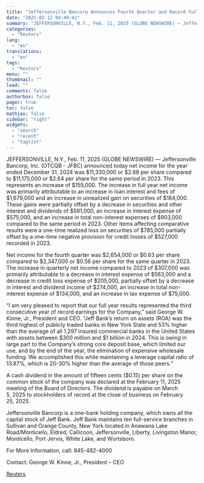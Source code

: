 ```yaml
---
title: "Jeffersonville Bancorp Announces Fourth Quarter and Record Full Year Earnings of $11,330,000 or $2.68 per share; Declares Dividend of $0.15"
date: "2025-02-12 04:40:42"
summary: "JEFFERSONVILLE, N.Y., Feb. 11, 2025 (GLOBE NEWSWIRE) — Jeffersonville Bancorp, Inc. (OTCQB - JFBC) announced today net income for the year ended December 31, 2024 was $11,330,000 or $2.68 per share compared to $11,175,000 or $2.64 per share for the same period in 2023. This represents an increase of $155,000...."
categories:
  - "Reuters"
lang:
  - "en"
translations:
  - "en"
tags:
  - "Reuters"
menu: ""
thumbnail: ""
lead: ""
comments: false
authorbox: false
pager: true
toc: false
mathjax: false
sidebar: "right"
widgets:
  - "search"
  - "recent"
  - "taglist"
---
```


JEFFERSONVILLE, N.Y., Feb. 11, 2025 (GLOBE NEWSWIRE) — Jeffersonville Bancorp, Inc. (OTCQB - JFBC) announced today net income for the year ended December 31, 2024 was $11,330,000 or $2.68 per share compared to $11,175,000 or $2.64 per share for the same period in 2023. This represents an increase of $155,000. The increase in full year net income was primarily attributable to an increase in loan interest and fees of $1,679,000 and an increase in unrealized gain on securities of $184,000. These gains were partially offset by a decrease in securities and other interest and dividends of $591,000, an increase in interest expense of $575,000, and an increase in total non-interest expenses of $903,000 compared to the same period in 2023. Other items affecting comparative results were a one-time realized loss on securities of $785,000 partially offset by a one-time negative provision for credit losses of $527,000 recorded in 2023.

Net income for the fourth quarter was $2,654,000 or $0.63 per share compared to $2,347,000 or $0.56 per share for the same quarter in 2023. The increase in quarterly net income compared to 2023 of $307,000 was primarily attributable to a decrease in interest expense of $563,000 and a decrease in credit loss expense of $205,000, partially offset by a decrease in interest and dividend income of $274,000, an increase in total non-interest expense of $134,000, and an increase in tax expense of $75,000.

“I am very pleased to report that our full year results represented the third consecutive year of record earnings for the Company,” said George W. Kinne, Jr., President and CEO. “Jeff Bank’s return on assets (ROA) was the third highest of publicly traded banks in New York State and 53% higher than the average of all 1,297 insured commercial banks in the United States with assets between $300 million and $1 billion in 2024. This is owing in large part to the Company’s strong core deposit base, which limited our use, and by the end of the year, the elimination of expensive wholesale funding. We accomplished this while maintaining a leverage capital ratio of 13.87%, which is 20-30% higher than the average of those peers.”

A cash dividend in the amount of fifteen cents ($0.15) per share on the common stock of the company was declared at the February 11, 2025 meeting of the Board of Directors. The dividend is payable on March 5, 2025 to stockholders of record at the close of business on February 25, 2025.

Jeffersonville Bancorp is a one-bank holding company, which owns all the capital stock of Jeff Bank. Jeff Bank maintains ten full-service branches in Sullivan and Orange County, New York located in Anawana Lake Road/Monticello, Eldred, Callicoon, Jeffersonville, Liberty, Livingston Manor, Monticello, Port Jervis, White Lake, and Wurtsboro.

For More Information, call: 845-482-4000

Contact: George W. Kinne, Jr., President – CEO

[Reuters](https://www.tradingview.com/news/reuters.com,2025-02-11:newsml_GNX32Qzn:0-jeffersonville-bancorp-announces-fourth-quarter-and-record-full-year-earnings-of-11-330-000-or-2-68-per-share-declares-dividend-of-0-15/)
